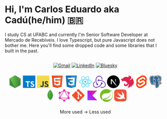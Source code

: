 # Hi, I'm Carlos Eduardo aka Cadú(he/him) 🇧🇷

I study CS at UFABC and currently I'm Senior Software Developer at Mercado de Recebíveis. I love Typescript, but pure Javascript does not bother me. Here you'll find some dropped code and some libraries that I built in the past.

##

<div align="center">
  <a href="mailto:ceo.paludetto@gmail.com"><img src="https://img.shields.io/badge/-Gmail-%23EA4335?style=for-the-badge&logo=gmail&logoColor=white" alt="Gmail"></a>
  <a href="https://www.linkedin.com/in/ceopaludetto" target="_blank"><img src="https://img.shields.io/badge/-LinkedIn-%230077B5?style=for-the-badge&logo=linkedin&logoColor=white" alt="LinkedIn"/></a>
  <a href="https://bsky.app/profile/ceopaludetto.com" target="_blank"><img src="https://img.shields.io/badge/-Bluesky-%232f6ef6?style=for-the-badge&logo=bluesky&logoColor=white" alt="Bluesky"/></a>
</div>

###

<div align="center">
  <img height="40" src="https://raw.githubusercontent.com/devicons/devicon/master/icons/nodejs/nodejs-original.svg" alt="NodeJS" title="Node.JS" />
  <img height="40" src="https://raw.githubusercontent.com/devicons/devicon/master/icons/typescript/typescript-original.svg" alt="TypeScript" title="Typescript" />
  <img height="40" src="https://raw.githubusercontent.com/devicons/devicon/master/icons/javascript/javascript-original.svg" alt="JavaScript" title="JavaScript" />
  <img height="40" src="https://raw.githubusercontent.com/devicons/devicon/master/icons/html5/html5-original.svg" alt="HTML" title="HTML" />
  <img height="40" src="https://raw.githubusercontent.com/devicons/devicon/master/icons/css3/css3-original.svg" alt="CSS" title="CSS" />
  <img height="40" src="https://raw.githubusercontent.com/devicons/devicon/master/icons/react/react-original.svg" alt="React.JS" title="React.JS" />
  <img height="40" src="https://raw.githubusercontent.com/devicons/devicon/master/icons/redux/redux-original.svg" alt="Redux" title="Redux" />
  <img height="40" src="https://raw.githubusercontent.com/devicons/devicon/master/icons/nextjs/nextjs-original.svg" alt="NextJS" title="Next.JS" />
  <img height="40" src="https://raw.githubusercontent.com/devicons/devicon/master/icons/nestjs/nestjs-original.svg" alt="NestJS" title="NestJS" />
  <img height="40" src="https://raw.githubusercontent.com/devicons/devicon/master/icons/svelte/svelte-original.svg" alt="Svelte" title="Svelte" />
  <img height="40" src="https://raw.githubusercontent.com/devicons/devicon/master/icons/postgresql/postgresql-original.svg" alt="PostgreSQL" title="PostgreSQL" />
  <img height="40" src="https://raw.githubusercontent.com/devicons/devicon/master/icons/mongodb/mongodb-original.svg" alt="MongoDB" title="MongoDB" />
  <img height="40" src="https://raw.githubusercontent.com/devicons/devicon/master/icons/graphql/graphql-plain.svg" alt="GraphQL" title="GraphQL" />
  <img height="40" src="https://raw.githubusercontent.com/devicons/devicon/master/icons/git/git-plain.svg" alt="Git" title="Git" />
  <img height="40" src="https://raw.githubusercontent.com/devicons/devicon/master/icons/kotlin/kotlin-original.svg" alt="Kotlin" title="Kotlin" />
  <img height="40" src="https://raw.githubusercontent.com/devicons/devicon/master/icons/spring/spring-original.svg" alt="Spring" title="Spring" />
  <img height="40" src="https://raw.githubusercontent.com/devicons/devicon/master/icons/swift/swift-original.svg" alt="Swift" title="Swift" />
</div>

####

<div align="center">
  More used -> Less used
</div>
